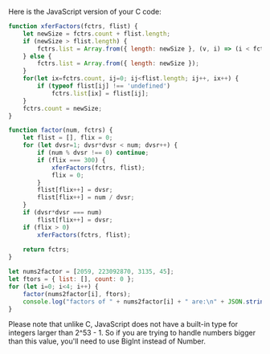  Here is the JavaScript version of your C code:

```javascript
function xferFactors(fctrs, flist) {
    let newSize = fctrs.count + flist.length;
    if (newSize > flist.length) {
        fctrs.list = Array.from({ length: newSize }, (v, i) => (i < fctrs.count ? fctrs.list[i] : undefined));
    } else {
        fctrs.list = Array.from({ length: newSize });
    }
    for(let ix=fctrs.count, ij=0; ij<flist.length; ij++, ix++) {
        if (typeof flist[ij] !== 'undefined') 
            fctrs.list[ix] = flist[ij];
    }
    fctrs.count = newSize;
}

function factor(num, fctrs) {
    let flist = [], flix = 0;
    for (let dvsr=1; dvsr*dvsr < num; dvsr++) {
        if (num % dvsr !== 0) continue;
        if (flix === 300) {
            xferFactors(fctrs, flist);
            flix = 0;
        }
        flist[flix++] = dvsr;
        flist[flix++] = num / dvsr;
    }
    if (dvsr*dvsr === num) 
        flist[flix++] = dvsr;
    if (flix > 0)
        xferFactors(fctrs, flist);
    
    return fctrs;
}

let nums2factor = [2059, 223092870, 3135, 45];
let ftors = { list: [], count: 0 };
for (let i=0; i<4; i++) {
    factor(nums2factor[i], ftors);
    console.log("factors of " + nums2factor[i] + " are:\n" + JSON.stringify(ftors.list));
}
```

Please note that unlike C, JavaScript does not have a built-in type for integers larger than 2^53 - 1. So if you are trying to handle numbers bigger than this value, you'll need to use BigInt instead of Number.
